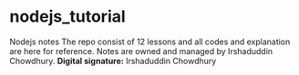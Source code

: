 # nodejs_tutorial
Nodejs notes
The repo consist of 12 lessons and all codes and explanation are here for reference.
Notes are owned and managed by Irshaduddin Chowdhury.
                               **Digital signature:**
                               Irshaduddin Chowdhury
